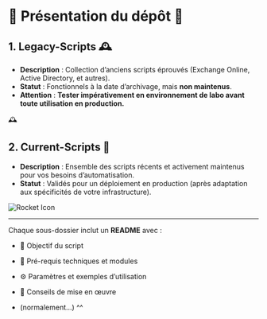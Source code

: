 # 🌟 Présentation du dépôt 🌟


## 1. Legacy-Scripts 🕰️

- **Description** : Collection d’anciens scripts éprouvés (Exchange Online, Active Directory, et autres).  
- **Statut** : Fonctionnels à la date d’archivage, mais **non maintenus**.  
- **Attention** : **Tester impérativement en environnement de labo avant toute utilisation en production.**

🕰️ 

## 2. Current-Scripts 🚀

- **Description** : Ensemble des scripts récents et activement maintenus pour vos besoins d’automatisation.  
- **Statut** : Validés pour un déploiement en production (après adaptation aux spécificités de votre infrastructure).  

![Rocket Icon](https://img.icons8.com/emoji/48/000000/rocket-emji.png)  

---

Chaque sous-dossier inclut un **README** avec :
- 🎯 Objectif du script  
- 🔧 Pré-requis techniques et modules  
- ⚙️ Paramètres et exemples d’utilisation  
- 📝 Conseils de mise en œuvre


- (normalement...)  ^^

